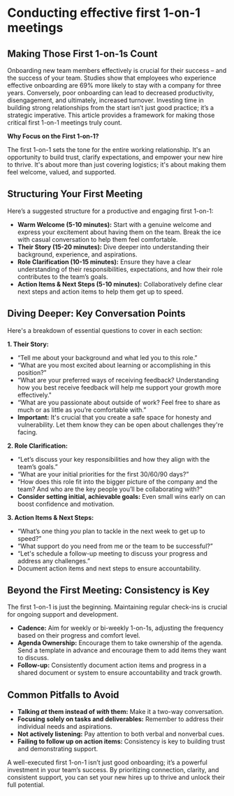 # Conducting effective first 1-on-1 meetings

## Making Those First 1-on-1s Count

Onboarding new team members effectively is crucial for their success – and the success of your team. Studies show that employees who experience effective onboarding are 69% more likely to stay with a company for three years. Conversely, poor onboarding can lead to decreased productivity, disengagement, and ultimately, increased turnover.  Investing time in building strong relationships from the start isn’t just good practice; it’s a strategic imperative. This article provides a framework for making those critical first 1-on-1 meetings truly count.

**Why Focus on the First 1-on-1?**

The first 1-on-1 sets the tone for the entire working relationship. It's an opportunity to build trust, clarify expectations, and empower your new hire to thrive. It's about more than just covering logistics; it's about making them feel welcome, valued, and supported.

## Structuring Your First Meeting

Here’s a suggested structure for a productive and engaging first 1-on-1:

*   **Warm Welcome (5-10 minutes):** Start with a genuine welcome and express your excitement about having them on the team. Break the ice with casual conversation to help them feel comfortable.
*   **Their Story (15-20 minutes):** Dive deeper into understanding their background, experience, and aspirations.
*   **Role Clarification (10-15 minutes):** Ensure they have a clear understanding of their responsibilities, expectations, and how their role contributes to the team’s goals.
*   **Action Items & Next Steps (5-10 minutes):**  Collaboratively define clear next steps and action items to help them get up to speed.

## Diving Deeper: Key Conversation Points

Here's a breakdown of essential questions to cover in each section:

**1. Their Story:**

*   “Tell me about your background and what led you to this role.”
*   “What are you most excited about learning or accomplishing in this position?”
*   “What are your preferred ways of receiving feedback? Understanding how you best receive feedback will help me support your growth more effectively."
*   “What are you passionate about outside of work? Feel free to share as much or as little as you’re comfortable with.”
*   **Important:** It's crucial that you create a safe space for honesty and vulnerability.  Let them know they can be open about challenges they're facing.

**2. Role Clarification:**

*   “Let’s discuss your key responsibilities and how they align with the team’s goals.”
*   “What are your initial priorities for the first 30/60/90 days?”
*   “How does this role fit into the bigger picture of the company and the team? And who are the key people you’ll be collaborating with?"
*   **Consider setting initial, achievable goals:** Even small wins early on can boost confidence and motivation.

**3. Action Items & Next Steps:**

*   “What’s one thing *you* plan to tackle in the next week to get up to speed?”
*   “What support do you need from me or the team to be successful?”
*   “Let's schedule a follow-up meeting to discuss your progress and address any challenges.”
*   Document action items and next steps to ensure accountability.

## Beyond the First Meeting: Consistency is Key

The first 1-on-1 is just the beginning. Maintaining regular check-ins is crucial for ongoing support and development.

*   **Cadence:** Aim for weekly or bi-weekly 1-on-1s, adjusting the frequency based on their progress and comfort level.
*   **Agenda Ownership:** Encourage them to take ownership of the agenda. Send a template in advance and encourage them to add items they want to discuss.
*   **Follow-up:**  Consistently document action items and progress in a shared document or system to ensure accountability and track growth.

## Common Pitfalls to Avoid

*   **Talking *at* them instead of *with* them:**  Make it a two-way conversation.
*   **Focusing solely on tasks and deliverables:**  Remember to address their individual needs and aspirations.
*   **Not actively listening:**  Pay attention to both verbal and nonverbal cues.
*   **Failing to follow up on action items:**  Consistency is key to building trust and demonstrating support.



A well-executed first 1-on-1 isn’t just good onboarding; it’s a powerful investment in your team’s success. By prioritizing connection, clarity, and consistent support, you can set your new hires up to thrive and unlock their full potential.